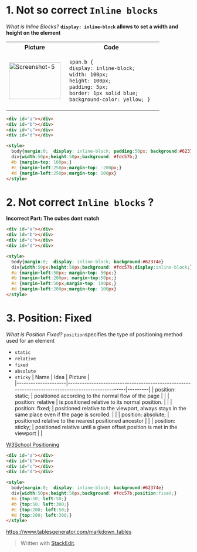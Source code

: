
# 1. Not so correct `Inline blocks`

*What is Inline Blocks?*
**`display: inline-block` allows to set a width and height on the element**

<table>
	<tr>
		<th>Picture</th>
		<th>Code</th>
 	</tr>
 	<tr>
  		<td>   
        <a href="https://imgbb.com/">
        <img width="140" height="100" src="https://i.ibb.co/MPf5VWz/Screenshot-5.png" alt="Screenshot-5" border="0" >
    </td>
   	<td> 

 ```html    
  span.b {
  display: inline-block;
  width: 100px;
  height: 100px;
  padding: 5px;
  border: 1px solid blue;
  background-color: yellow; }  
  ```
    
  </td>
 	</tr>
</table>

``` html
<div id="a"></div>
<div id="b"></div>
<div id="c"></div>
<div id="d"></div>

<style>
  body{margin:0;  display: inline-block; padding:50px; background:#62374e}
  div{width:50px;height:50px;background: #fdc57b;}
  #b {margin-top: 100px;}
  #c {margin-left:250px;margin-top: -200px;}
  #d {margin-left:250px;margin-top: 100px}
</style>
```
# 2. Not correct `Inline blocks` ?

**Incorrect Part: The cubes dont match**

``` html
<div id="a"></div>
<div id="b"></div>
<div id="c"></div>
<div id="d"></div>

<style>
  body{margin:0;  display: inline-block; background:#62374e}
  div{width:50px;height:50px;background: #fdc57b;display:inline-block;}
  #a {margin-left:50px; margin-top: 50px;}
  #b {margin-left:200px; margin-top:50px;}
  #c {margin-left:50px;margin-top: 100px;}
  #d {margin-left:200px;margin-top: 100px}
</style>
```
# 3. Position: Fixed
*What is Position Fixed?*
`position`specifies the type of positioning method used for an element
-   `static`
-   `relative`
-   `fixed`
-   `absolute`
-   `sticky`
| Name                | Idea     |  Picture |                                                  
|---------------------|---------------------------------------------------------------------------------------------------|---------|
| position: static;   | positioned according to the normal flow of the page                                               |         |
| position: relative  | is positioned relative to its normal position.                                                    |         |
| position: fixed;    | positioned relative to the viewport, always stays in the same place even if the page is scrolled. |         |
| position: absolute; | positioned relative to the nearest positioned ancestor                                            |         |
| position: sticky;   | positioned relative until a given offset position is met in the viewport                          |         |

[W3School Positioning](https://www.w3schools.com/css/css_positioning.asp)
```html
<div id="a"></div>
<div id="b"></div>
<div id="c"></div>
<div id="d"></div>

<style>
  body{margin:0;  display: inline-block; background:#62374e}
  div{width:50px;height:50px;background: #fdc57b;position:fixed;}
  #a {top:50; left:50;}
  #b {top:50; left:300;}
  #c {top:200; left:50;}
  #d {top:200; left:300;}
</style>
```

https://www.tablesgenerator.com/markdown_tables


> Written with [StackEdit](https://stackedit.io/).
<!--stackedit_data:
eyJoaXN0b3J5IjpbODEwMzU5MjQ1LDg4MTc1ODE1NywxMDU5Nj
Y0NjE3XX0=
-->